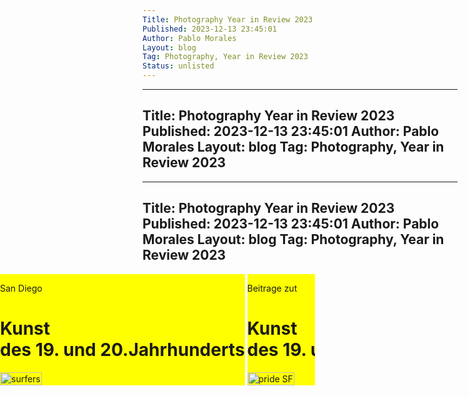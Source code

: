 ```yaml
---
Title: Photography Year in Review 2023
Published: 2023-12-13 23:45:01
Author: Pablo Morales
Layout: blog
Tag: Photography, Year in Review 2023
Status: unlisted
---
```

<style>

.full-width {
	left: 50%;
	margin-left: -50vw;
	margin-right: -50vw;
	max-width: 100vw;
	position: relative;
	right: 50%;
	width: 100vw;
}

.scrollmenu {

    height: fit-content;
    /**used to scroll text*/
    white-space: nowrap;    
    overflow-x: scroll;
    overflow-y: hidden;    /**keep scrolling when
      *finger or cursor scrolling*/
    -webkit-overflow-scrolling: touch; 
}
.product-card {
	width: fit-content;
    float: none;
    display: inline-block;
}


/*to hide the scrollbars*/
::-webkit-scrollbar {
    display: none;
}


</style>

---
Title: Photography Year in Review 2023
Published: 2023-12-13 23:45:01
Author: Pablo Morales
Layout: blog
Tag: Photography, Year in Review 2023
---
<style>

.full-width {
	left: 50%;
	margin-left: -50vw;
	margin-right: -50vw;
	max-width: 100vw;
	position: relative;
	right: 50%;
	width: 100vw;
}

.scrollmenu {
  
    height: fit-content;
    /**used to scroll text*/
    white-space: nowrap;    
    overflow-x: scroll;
    overflow-y: hidden;    /**keep scrolling when
      *finger or cursor scrolling*/
    -webkit-overflow-scrolling: touch; 
}
.product-card {
	width: fit-content;
    float: none;
    display: inline-block;
}




/*to hide the scrollbars*/
::-webkit-scrollbar {
    display: none;
}


</style>

---
Title: Photography Year in Review 2023
Published: 2023-12-13 23:45:01
Author: Pablo Morales
Layout: blog
Tag: Photography, Year in Review 2023
---
<style>

.full-width {
	left: 50%;
	margin-left: -50vw;
	margin-right: -50vw;
	max-width: 100vw;
	position: relative;
	right: 50%;
	width: 100vw;
}

.scrollmenu {
    width: 100%;
    height: fit-content;
    /**used to scroll text*/
    white-space: nowrap;    
    overflow-x: scroll;
    overflow-y: hidden;    /**keep scrolling when
      *finger or cursor scrolling*/
    -webkit-overflow-scrolling: touch; 
}
.product-card {
    background-color: red;
    width: fit-content;
    height: auto;
    float: none;
    display: inline-block;
}

.product-card img {
	width: fit-content;
    height: auto;
}

/*to hide the scrollbars*/
::-webkit-scrollbar {
    display: none;
}


</style>
<div class="scrollmenu full-width">
<div class="cf pa3 pa4-m pa5-l mw9 bg-near-black navy product-card" style="background-color:#FFFF00">
  <div class="fr w-100 w-80-l">
    <p class="f6">
      San Diego
    </p>
    <h1 class="f2 f1-l lh-title mt0 mb4 mb5-ns">
      Kunst<br class="dn db-ns"> des 19. und 20.Jahrhunderts
    </h1>
  </div>
  <div class="f6 lh-copy fl w-75-m mw-100 mb4">
     <img src="https://photos.lifeofpablo.com/san-diego/beach+surfers.png" class="db" alt="surfers"/>

  </div>

</div>

<div class="cf pa3 pa4-m pa5-l mw9 bg-near-black navy product-card" style="background-color:#FFFF00">
  <div class="fr w-100 w-80-l">
    <p class="f6">
      Beitrage zut
    </p>
    <h1 class="f2 f1-l lh-title mt0 mb4 mb5-ns">
      Kunst<br class="dn db-ns"> des 19. und 20.Jahrhunderts
    </h1>
  </div>
  <div class="f6 lh-copy fl w-100 mb4">
   
  </div>
  <img src="https://photos.lifeofpablo.com/san-francisco/sf-pride-2023/web-sized/16.jpg" class="db" alt="pride SF"/>

</div>
<div class="cf pa3 pa4-m pa5-l mw9 bg-near-black navy product-card" style="background-color:#FFFF00">
  <div class="fr w-100 w-80-l">
    <p class="f6">
      Beitrage zut
    </p>
    <h1 class="f2 f1-l lh-title mt0 mb4 mb5-ns">
      Kunst<br class="dn db-ns"> des 19. und 20.Jahrhunderts
    </h1>
  </div>
  <div class="f6 lh-copy fl w-100 mb4">
   
  </div>
  <img src="https://photos.lifeofpablo.com/tijuana/border.jpeg" class="db" alt="Tijuana Border Crossing"/>

</div>
<div class="cf pa3 pa4-m pa5-l mw9 bg-near-black navy product-card" style="background-color:#FFFF00">
  <div class="fr w-100 w-80-l">
    <p class="f6">
      Beitrage zut
    </p>
    <h1 class="f2 f1-l lh-title mt0 mb4 mb5-ns">
      Kunst<br class="dn db-ns"> des 19. und 20.Jahrhunderts
    </h1>
  </div>
  <div class="f6 lh-copy fl w-100 mb4">
   
  </div>
  <img src="https://photos.lifeofpablo.com/nyc-2023/91140007.JPG" class="db" alt="Pablo in NYC Subway"/>

</div>
<div class="cf pa3 pa4-m pa5-l mw9 bg-near-black navy product-card" style="background-color:#FFFF00">
  <div class="fr w-100 w-80-l">
    <p class="f6">
      Beitrage zut
    </p>
    <h1 class="f2 f1-l lh-title mt0 mb4 mb5-ns">
      Kunst<br class="dn db-ns"> des 19. und 20.Jahrhunderts
    </h1>
  </div>
  <div class="f6 lh-copy fl w-100 mb4">
   
  </div>
  <img src="https://photos.lifeofpablo.com/nyc-2023/91140012.JPG" class="db" alt="Scarr's Pizza NYC"/>

</div>

</div>